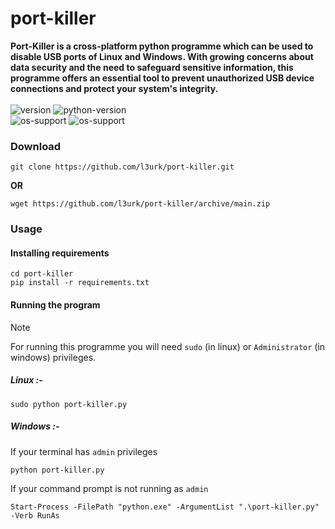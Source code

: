 # port-killer
**Port-Killer is a cross-platform python programme which can be used to disable USB ports of Linux and Windows. With growing concerns about data security and the need to safeguard sensitive information, this programme offers an essential tool to prevent unauthorized USB device connections and protect your system's integrity.**<br><br>
![version](https://img.shields.io/badge/version-1.0-blue)
![python-version](https://img.shields.io/badge/python-3.0+-blue)<br>
![os-support](https://img.shields.io/badge/Linux-Supported-green)
![os-support](https://img.shields.io/badge/Windows-Supported-green)
### Download
```
git clone https://github.com/l3urk/port-killer.git
```
**OR**
```
wget https://github.com/l3urk/port-killer/archive/main.zip
```
### Usage
#### Installing requirements
```
cd port-killer
pip install -r requirements.txt
```
#### Running the program
> [!NOTE]
> For running this programme you will need `sudo` (in linux) or `Administrator` (in windows) privileges.
##### Linux :-
```
sudo python port-killer.py
```
##### Windows :-
If your terminal has `admin` privileges
```
python port-killer.py
```
If your command prompt is not running as `admin`
```
Start-Process -FilePath "python.exe" -ArgumentList ".\port-killer.py" -Verb RunAs
```
